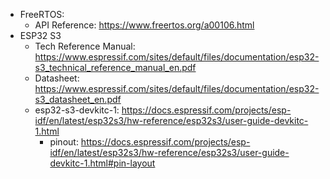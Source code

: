 * FreeRTOS:
  * API Reference: https://www.freertos.org/a00106.html
* ESP32 S3
  * Tech Reference Manual: https://www.espressif.com/sites/default/files/documentation/esp32-s3_technical_reference_manual_en.pdf
  * Datasheet: https://www.espressif.com/sites/default/files/documentation/esp32-s3_datasheet_en.pdf
  * esp32-s3-devkitc-1: https://docs.espressif.com/projects/esp-idf/en/latest/esp32s3/hw-reference/esp32s3/user-guide-devkitc-1.html
    * pinout: https://docs.espressif.com/projects/esp-idf/en/latest/esp32s3/hw-reference/esp32s3/user-guide-devkitc-1.html#pin-layout
